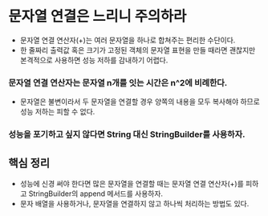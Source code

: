# 문자열 연결은 느리니 주의하라

- 문자열 연결 연산자(+)는 여러 문자열을 하나로 합쳐주는 편리한 수단이다.
- 한 줄짜리 출력값 혹은 크기가 고정된 객체의 문자열 표현을 만들 때라면 괜찮지만 본격적으로 사용하면 성능 저하를 감내하기 어렵다.

### 문자열 연결 연산자는 문자열 n개를 잇는 시간은 n^2에 비례한다.

- 문자열은 불변이라서 두 문자열을 연결할 경우 양쪽의 내용을 모두 복사해야 하므로 성능 저하는 피할 수 없다.

### 성능을 포기하고 싶지 않다면 String 대신 StringBuilder를 사용하자.

## 핵심 정리

- 성능에 신경 써야 한다면 많은 문자열을 연결할 때는 문자열 연결 연산자(+)를 피하고 StringBuilder의 append 메서드를 사용하자.
- 문자 배열을 사용하거나, 문자열을 연결하지 않고 하나씩 처리하는 방법도 있다.